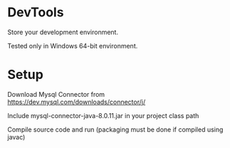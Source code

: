 # DevTools
Store your development environment.

Tested only in Windows 64-bit environment.

# Setup

Download Mysql Connector from https://dev.mysql.com/downloads/connector/j/ 

Include mysql-connector-java-8.0.11.jar in your project class path

Compile source code and run (packaging must be done if compiled using javac)